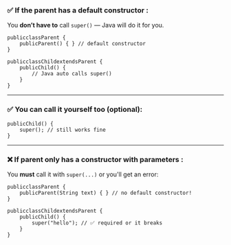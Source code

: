 ### ✅ If the parent has a **default constructor** :

You **don’t have to** call `super()` — Java will do it for you.

<pre class="overflow-visible!" data-start="221" data-end="404"><div class="contain-inline-size rounded-2xl relative bg-token-sidebar-surface-primary"><div class="sticky top-9"><div class="absolute end-0 bottom-0 flex h-9 items-center pe-2"><div class="bg-token-bg-elevated-secondary text-token-text-secondary flex items-center gap-4 rounded-sm px-2 font-sans text-xs"></div></div></div><div class="overflow-y-auto p-4" dir="ltr"><code class="whitespace-pre! language-java"><span><span>public</span><span></span><span>class</span><span></span><span>Parent</span><span> {
    </span><span>public</span><span></span><span>Parent</span><span>()</span><span> { } </span><span>// default constructor</span><span>
}

</span><span>public</span><span></span><span>class</span><span></span><span>Child</span><span></span><span>extends</span><span></span><span>Parent</span><span> {
    </span><span>public</span><span></span><span>Child</span><span>()</span><span> {
        </span><span>// Java auto calls super()</span><span>
    }
}
</span></span></code></div></div></pre>

---

### ✅ You **can** call it yourself too (optional):

<pre class="overflow-visible!" data-start="463" data-end="526"><div class="contain-inline-size rounded-2xl relative bg-token-sidebar-surface-primary"><div class="sticky top-9"><div class="absolute end-0 bottom-0 flex h-9 items-center pe-2"><div class="bg-token-bg-elevated-secondary text-token-text-secondary flex items-center gap-4 rounded-sm px-2 font-sans text-xs"></div></div></div><div class="overflow-y-auto p-4" dir="ltr"><code class="whitespace-pre! language-java"><span><span>public</span><span></span><span>Child</span><span>()</span><span> {
    </span><span>super</span><span>(); </span><span>// still works fine</span><span>
}
</span></span></code></div></div></pre>

---

### ❌ If parent only has a constructor **with parameters** :

You **must** call it with `super(...)` or you'll get an error:

<pre class="overflow-visible!" data-start="658" data-end="872"><div class="contain-inline-size rounded-2xl relative bg-token-sidebar-surface-primary"><div class="sticky top-9"><div class="absolute end-0 bottom-0 flex h-9 items-center pe-2"><div class="bg-token-bg-elevated-secondary text-token-text-secondary flex items-center gap-4 rounded-sm px-2 font-sans text-xs"></div></div></div><div class="overflow-y-auto p-4" dir="ltr"><code class="whitespace-pre! language-java"><span><span>public</span><span></span><span>class</span><span></span><span>Parent</span><span> {
    </span><span>public</span><span></span><span>Parent</span><span>(String text)</span><span> { } </span><span>// no default constructor!</span><span>
}

</span><span>public</span><span></span><span>class</span><span></span><span>Child</span><span></span><span>extends</span><span></span><span>Parent</span><span> {
    </span><span>public</span><span></span><span>Child</span><span>()</span><span> {
        </span><span>super</span><span>(</span><span>"hello"</span><span>); </span><span>// ✅ required or it breaks</span><span>
    }
}</span></span></code></div></div></pre>

